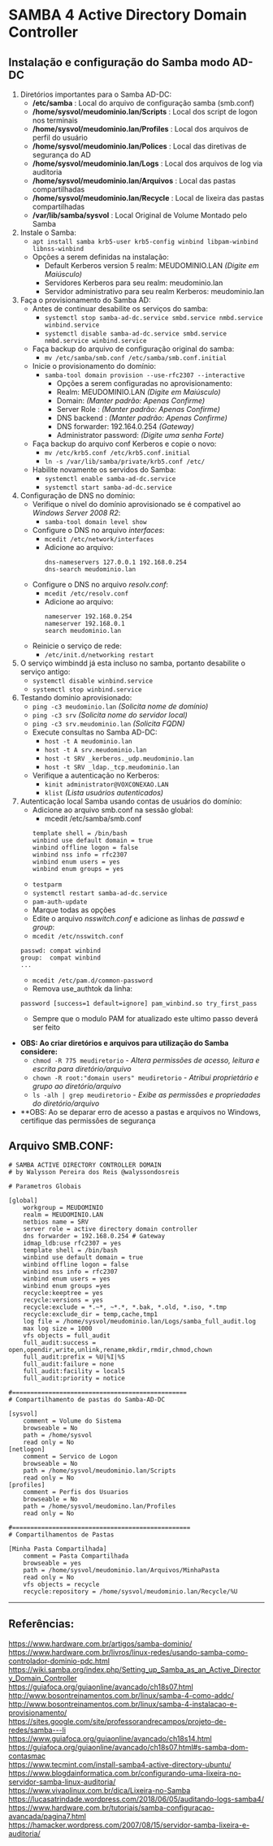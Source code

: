 # SAMBA 4 Active Directory Domain Controller  
## Instalação e configuração do Samba modo AD-DC

1. Diretórios importantes para o Samba AD-DC:
    * **/etc/samba** : Local do arquivo de configuração samba (smb.conf)
    * **/home/sysvol/meudominio.lan/Scripts** : Local dos script de logon nos terminais
    * **/home/sysvol/meudominio.lan/Profiles** : Local dos arquivos de perfil do usuário
    * **/home/sysvol/meudominio.lan/Polices** : Local das diretivas de segurança do AD
    * **/home/sysvol/meudominio.lan/Logs** : Local dos arquivos de log via auditoria
    * **/home/sysvol/meudominio.lan/Arquivos** : Local das pastas compartilhadas
    * **/home/sysvol/meudominio.lan/Recycle** : Local de lixeira das pastas compartilhadas
    * **/var/lib/samba/sysvol** : Local Original de Volume Montado pelo Samba
1. Instale o Samba:
    * `apt install samba krb5-user krb5-config winbind libpam-winbind libnss-winbind`
    * Opções a serem definidas na instalação:
      * Default Kerberos version 5 realm: MEUDOMINIO.LAN  *(Digite em Maiúsculo)*
      * Servidores Kerberos para seu realm: meudominio.lan
      * Servidor administrativo para seu realm Kerberos: meudominio.lan
1. Faça o provisionamento do Samba AD:
    * Antes de continuar desabilite os serviços do samba:
      * `systemctl stop samba-ad-dc.service smbd.service nmbd.service winbind.service`
      * `systemctl disable samba-ad-dc.service smbd.service nmbd.service winbind.service`
    * Faça backup do arquivo de configuração original do samba:
      * `mv /etc/samba/smb.conf /etc/samba/smb.conf.initial`
    * Inicie o provisionamento do domínio:
      * `samba-tool domain provision --use-rfc2307 --interactive`
        * Opções a serem configuradas no aprovisionamento:
        * Realm: MEUDOMINIO.LAN *(Digite em Maiúsculo)*
        * Domain: *(Manter padrão: Apenas Confirme)*
        * Server Role : *(Manter padrão: Apenas Confirme)*
        * DNS backend : *(Manter padrão: Apenas Confirme)*
        * DNS forwarder: 192.164.0.254 *(Gateway)*
        * Administrator password: *(Digite uma senha Forte)*
    * Faça backup do arquivo conf Kerberos e copie o novo:
      * `mv /etc/krb5.conf /etc/krb5.conf.initial`
      * `ln -s /var/lib/samba/private/krb5.conf /etc/`
    * Habilite novamente os servidos do Samba:
      * `systemctl enable samba-ad-dc.service`
      * `systemctl start samba-ad-dc.service`
1. Configuração de DNS no domínio:
    * Verifique o nível do domínio aprovisionado se é compativel ao *Windows Server 2008 R2*:
      * `samba-tool domain level show`
    * Configure o DNS no arquivo *interfaces*:
      * `mcedit /etc/network/interfaces`
      * Adicione ao arquivo:
         ~~~
         dns-nameservers 127.0.0.1 192.168.0.254
         dns-search meudominio.lan
         ~~~
    * Configure o DNS no arquivo *resolv.conf*:
      * `mcedit /etc/resolv.conf`
      * Adicione ao arquivo:
         ~~~
         nameserver 192.168.0.254
         nameserver 192.168.0.1
         search meudominio.lan
         ~~~
    * Reinicie o serviço de rede:
      * `/etc/init.d/networking restart`
1. O serviço wimbindd já esta incluso no samba, portanto desabilite o serviço antigo:
    * `systemctl disable winbind.service`
    * `systemctl stop winbind.service`
1. Testando domínio aprovisionado:
    * `ping -c3 meudominio.lan`     *(Solicita nome de domínio)* 
    * `ping -c3 srv`                *(Solicita nome do servidor local)*
    * `ping -c3 srv.meudominio.lan` *(Solicita FQDN)*
    * Execute consultas no Samba AD-DC:
      * `host -t A meudominio.lan`
      * `host -t A srv.meudominio.lan`
      * `host -t SRV _kerberos._udp.meudominio.lan` 
      * `host -t SRV _ldap._tcp.meudominio.lan` 
    * Verifique a autenticação no Kerberos:
      * `kinit administrator@VOXCONEXAO.LAN`
      * `klist`  *(Lista usuários autenticados)*
1. Autenticação local Samba usando contas de usuários do domínio:
    * Adicione ao arquivo smb.conf na sessão global:
    	*  mcedit /etc/samba/smb.conf 
    	 ~~~
	  template shell = /bin/bash
	  winbind use default domain = true
	  winbind offline logon = false
	  winbind nss info = rfc2307
	  winbind enum users = yes
	  winbind enum groups = yes
     	 ~~~
    * `testparm`
    * `systemctl restart samba-ad-dc.service`
    * `pam-auth-update`
    * Marque todas as opções
    * Edite o arquivo *nsswitch.conf* e adicione as linhas de *passwd* e *group*:
    * `mcedit /etc/nsswitch.conf`
    ~~~
    passwd: compat winbind
    group:  compat winbind
    ...
    ~~~
    * `mcedit /etc/pam.d/common-password`
    * Remova use_authtok da linha:
    ~~~
    password [success=1 default=ignore] pam_winbind.so try_first_pass
    ~~~
    * Sempre que o modulo PAM for atualizado este ultimo passo deverá ser feito

* **OBS: Ao criar diretórios e arquivos para utilização do Samba considere:** 
	* `chmod -R 775 meudiretorio` - *Altera permissões de acesso, leitura e escrita para diretório/arquivo*
	* `chown -R root:"domain users" meudiretorio` - *Atribui proprietário e grupo ao diretório/arquivo*
	* `ls -alh | grep meudiretorio` - *Exibe as permissões e propriedades do diretório/arquivo*
* **OBS: Ao se deparar erro de acesso a pastas e arquivos no Windows, certifique das permissões de segurança

## Arquivo SMB.CONF:
~~~
# SAMBA ACTIVE DIRECTORY CONTROLLER DOMAIN
# by Walysson Pereira dos Reis @walyssondosreis

# Parametros Globais

[global]
	workgroup = MEUDOMINIO
	realm = MEUDOMINIO.LAN
	netbios name = SRV
	server role = active directory domain controller
	dns forwarder = 192.168.0.254 # Gateway
	idmap_ldb:use rfc2307 = yes
	template shell = /bin/bash
	winbind use default domain = true
	winbind offline logon = false
	winbind nss info = rfc2307
	winbind enum users = yes
	winbind enum groups =yes
	recycle:keeptree = yes
	recycle:versions = yes
	recycle:exclude = *.~*, ~*.*, *.bak, *.old, *.iso, *.tmp
	recycle:exclude_dir = temp,cache,tmp1
	log file = /home/sysvol/meudominio.lan/Logs/samba_full_audit.log
	max log size = 1000
	vfs objects = full_audit
	full_audit:success = open,opendir,write,unlink,rename,mkdir,rmdir,chmod,chown
	full_audit:prefix = %U|%I|%S
	full_audit:failure = none
	full_audit:facility = local5
	full_audit:priority = notice

#================================================
# Compartilhamento de pastas do Samba-AD-DC

[sysvol]
	comment = Volume do Sistema
	browseable = No
	path = /home/sysvol
	read only = No
[netlogon]
	comment = Servico de Logon
	browseable = No
	path = /home/sysvol/meudominio.lan/Scripts
	read only = No
[profiles]
	comment = Perfis dos Usuarios
	browseable = No
	path = /home/sysvol/meudomino.lan/Profiles
	read only = No

#=================================================
# Compartilhamentos de Pastas

[Minha Pasta Compartilhada]
	comment = Pasta Compartilhada
	browseable = yes 
	path = /home/sysvol/meudominio.lan/Arquivos/MinhaPasta  
	read only = No
	vfs objects = recycle
	recycle:repository = /home/sysvol/meudominio.lan/Recycle/%U
~~~
-------------
## Referências:
https://www.hardware.com.br/artigos/samba-dominio/   
https://www.hardware.com.br/livros/linux-redes/usando-samba-como-controlador-dominio-pdc.html  
https://wiki.samba.org/index.php/Setting_up_Samba_as_an_Active_Directory_Domain_Controller  
https://guiafoca.org/guiaonline/avancado/ch18s07.html  
http://www.bosontreinamentos.com.br/linux/samba-4-como-addc/  
http://www.bosontreinamentos.com.br/linux/samba-4-instalacao-e-provisionamento/  
https://sites.google.com/site/professorandrecampos/projeto-de-redes/samba---li  
https://www.guiafoca.org/guiaonline/avancado/ch18s14.html  
https://guiafoca.org/guiaonline/avancado/ch18s07.html#s-samba-dom-contasmac  
https://www.tecmint.com/install-samba4-active-directory-ubuntu/  
https://www.blogdainformatica.com.br/configurando-uma-lixeira-no-servidor-samba-linux-auditoria/  
https://www.vivaolinux.com.br/dica/Lixeira-no-Samba  
https://lucasatrindade.wordpress.com/2018/06/05/auditando-logs-samba4/  
https://www.hardware.com.br/tutoriais/samba-configuracao-avancada/pagina7.html  
https://hamacker.wordpress.com/2007/08/15/servidor-samba-lixeira-e-auditoria/  

